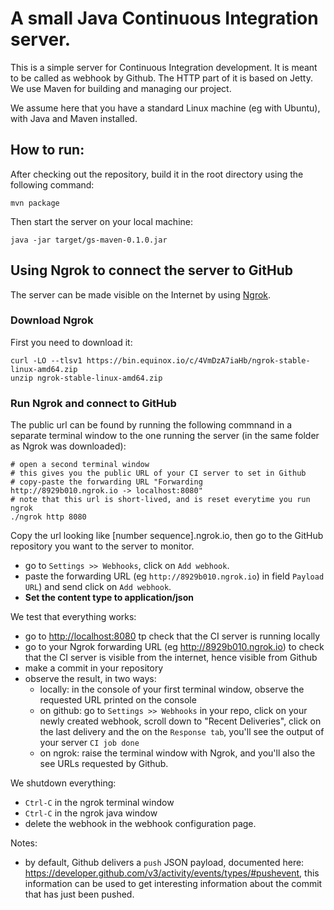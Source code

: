 A small Java Continuous Integration server.
===========================================================
This is a simple server for Continuous Integration development. It is meant to be called as webhook by Github. The HTTP part of it is based on Jetty. We use Maven for building and managing our project.

We assume here that you have a standard Linux machine (eg with Ubuntu), with Java and Maven installed. 


## How to run:
After checking out the repository, build it in the root directory using the following command:

```
mvn package
```

Then start the server on your local machine:
```
java -jar target/gs-maven-0.1.0.jar
```
## Using Ngrok to connect the server to GitHub
The server can be made visible on the Internet by using [Ngrok](https://ngrok.com/). 

### Download Ngrok
First you need to download it:

```
curl -LO --tlsv1 https://bin.equinox.io/c/4VmDzA7iaHb/ngrok-stable-linux-amd64.zip
unzip ngrok-stable-linux-amd64.zip 
```
### Run Ngrok and connect to GitHub

The public url can be found by running the following commnand in a separate terminal window to the one running the server (in the same folder as Ngrok was downloaded):
```
# open a second terminal window
# this gives you the public URL of your CI server to set in Github
# copy-paste the forwarding URL "Forwarding                    http://8929b010.ngrok.io -> localhost:8080"
# note that this url is short-lived, and is reset everytime you run ngrok
./ngrok http 8080
```
Copy the url looking like [number sequence].ngrok.io, then go to the GitHub repository you want to the server to monitor. 

* go to `Settings >> Webhooks`, click on `Add webhook`.
* paste the forwarding URL (eg `http://8929b010.ngrok.io`) in field `Payload URL`) and send click on `Add webhook`. 
* **Set the content type to application/json**

We test that everything works:

* go to <http://localhost:8080> tp check that the CI server is running locally
* go to your Ngrok forwarding URL (eg <http://8929b010.ngrok.io>) to check that the CI server is visible from the internet, hence visible from Github
* make a commit in your repository
* observe the result, in two ways:
  * locally: in the console of your first terminal window, observe the requested URL printed on the console
  * on github: go to `Settings >> Webhooks` in your repo, click on your newly created webhook, scroll down to "Recent Deliveries", click on the last delivery and the on the `Response tab`, you'll see the output of your server `CI job done`
  * on ngrok: raise the terminal window with Ngrok, and you'll also the see URLs requested by Github.

We shutdown everything:

* `Ctrl-C` in the ngrok terminal window
* `Ctrl-C` in the ngrok java window
* delete the webhook in the webhook configuration page.

Notes:
* by default, Github delivers a `push` JSON payload, documented here: <https://developer.github.com/v3/activity/events/types/#pushevent>, this information can be used to get interesting information about the commit that has just been pushed.
